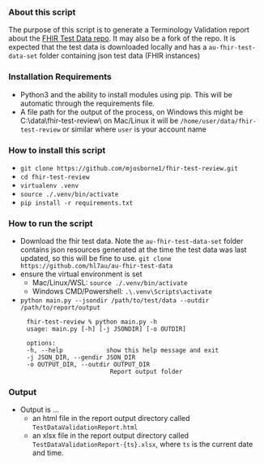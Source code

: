 ### About this script
The purpose of this script is to generate a Terminology Validation report about the [FHIR Test Data repo](https://github.com/hl7au/au-fhir-test-data). It may also be a fork of the repo. It is expected that the test data is downloaded locally and has a `au-fhir-test-data-set` folder containing json test data (FHIR instances) 

### Installation Requirements
- Python3 and the ability to install modules using pip. This will be automatic through the requirements file.
- A file path for the output of the process, on Windows this might be C:\data\fhir-test-review\ 
  on Mac/Linux it will be `/home/user/data/fhir-test-review` or similar where `user` is your account name


### How to install this script 
   * `git clone https://github.com/mjosborne1/fhir-test-review.git`
   * `cd fhir-test-review`
   * `virtualenv .venv`
   * `source ./.venv/bin/activate`
   * `pip install -r requirements.txt`

### How to run the script
   * Download the fhir test data. Note the `au-fhir-test-data-set` folder contains json resources generated at the time the test data was last updated, so this will be fine to use.
      `git clone https://github.com/hl7au/au-fhir-test-data`
   * ensure the virtual environment is set
      * Mac/Linux/WSL: `source ./.venv/bin/activate`
      * Windows CMD/Powershell: `.\.venv\Scripts\activate`
   * `python main.py --jsondir /path/to/test/data --outdir /path/to/report/output` 
   ```
        fhir-test-review % python main.py -h
        usage: main.py [-h] [-j JSONDIR] [-o OUTDIR]

        options:
        -h, --help            show this help message and exit
        -j JSON_DIR, --gendir JSON_DIR
        -o OUTPUT_DIR, --outdir OUTPUT_DIR
                               Report output folder
   ```    

### Output
   * Output is ...
      * an html file in the report output directory called `TestDataValidationReport.html`
      * an xlsx file in the report output directory called `TestDataValidationReport-{ts}.xlsx`, where `ts` is the current date and time. 